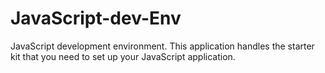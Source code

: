 # JavaScript-dev-Env
JavaScript development environment.
This application handles the starter kit that you need to set up your JavaScript application.

